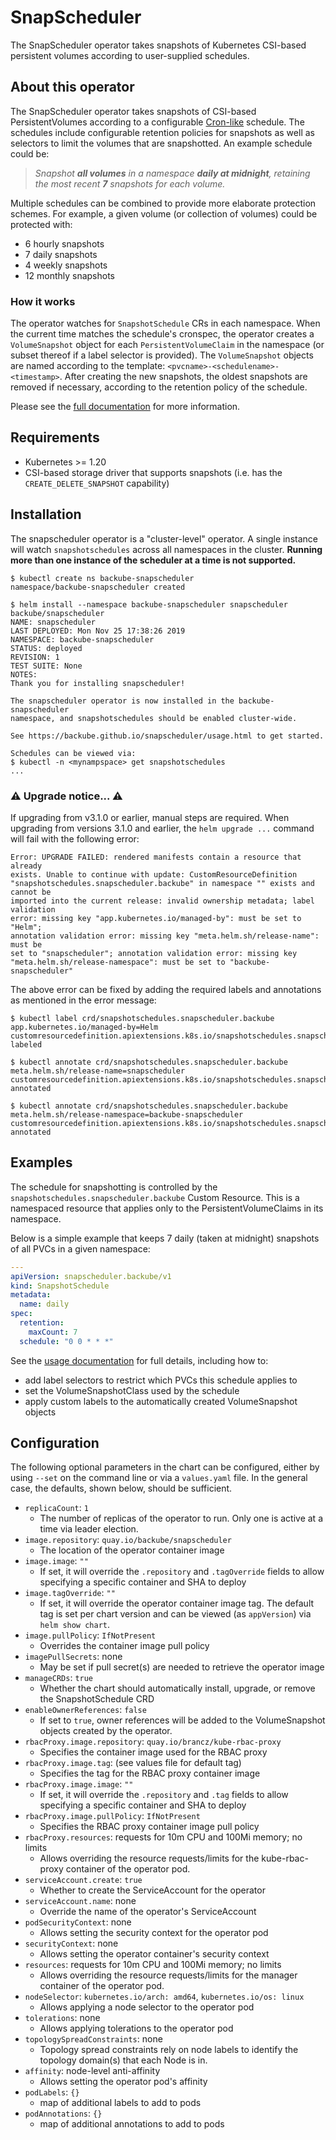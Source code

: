 # SnapScheduler

The SnapScheduler operator takes snapshots of Kubernetes CSI-based persistent
volumes according to user-supplied schedules.

## About this operator

The SnapScheduler operator takes snapshots of CSI-based PersistentVolumes
according to a configurable
[Cron-like](https://en.wikipedia.org/wiki/Cron#Overview) schedule. The schedules
include configurable retention policies for snapshots as well as selectors to
limit the volumes that are snapshotted. An example schedule could be:

> *Snapshot **all volumes** in a namespace **daily at midnight**, retaining the
> most recent **7** snapshots for each volume.*

Multiple schedules can be combined to provide more elaborate protection schemes.
For example, a given volume (or collection of volumes) could be protected with:

- 6 hourly snapshots
- 7 daily snapshots
- 4 weekly snapshots
- 12 monthly snapshots

### How it works

The operator watches for `SnapshotSchedule` CRs in each namespace. When the
current time matches the schedule's cronspec, the operator creates a
`VolumeSnapshot` object for each `PersistentVolumeClaim` in the namespace (or
subset thereof if a label selector is provided). The `VolumeSnapshot` objects
are named according to the template: `<pvcname>-<schedulename>-<timestamp>`.
After creating the new snapshots, the oldest snapshots are removed if necessary,
according to the retention policy of the schedule.

Please see the [full documentation](https://backube.github.io/snapscheduler/)
for more information.

## Requirements

- Kubernetes >= 1.20
- CSI-based storage driver that supports snapshots (i.e. has the
  `CREATE_DELETE_SNAPSHOT` capability)

## Installation

The snapscheduler operator is a "cluster-level" operator. A single instance will
watch `snapshotschedules` across all namespaces in the cluster. **Running more
than one instance of the scheduler at a time is not supported.**

```console
$ kubectl create ns backube-snapscheduler
namespace/backube-snapscheduler created

$ helm install --namespace backube-snapscheduler snapscheduler backube/snapscheduler
NAME: snapscheduler
LAST DEPLOYED: Mon Nov 25 17:38:26 2019
NAMESPACE: backube-snapscheduler
STATUS: deployed
REVISION: 1
TEST SUITE: None
NOTES:
Thank you for installing snapscheduler!

The snapscheduler operator is now installed in the backube-snapscheduler
namespace, and snapshotschedules should be enabled cluster-wide.

See https://backube.github.io/snapscheduler/usage.html to get started.

Schedules can be viewed via:
$ kubectl -n <mynampspace> get snapshotschedules
...
```

### ⚠️ Upgrade notice... ⚠️

If upgrading from v3.1.0 or earlier, manual steps are required. When upgrading
from versions 3.1.0 and earlier, the `helm upgrade ...` command will fail with
the following error:

```console
Error: UPGRADE FAILED: rendered manifests contain a resource that already
exists. Unable to continue with update: CustomResourceDefinition
"snapshotschedules.snapscheduler.backube" in namespace "" exists and cannot be
imported into the current release: invalid ownership metadata; label validation
error: missing key "app.kubernetes.io/managed-by": must be set to "Helm";
annotation validation error: missing key "meta.helm.sh/release-name": must be
set to "snapscheduler"; annotation validation error: missing key
"meta.helm.sh/release-namespace": must be set to "backube-snapscheduler"
```

The above error can be fixed by adding the required labels and annotations as
mentioned in the error message:

```console
$ kubectl label crd/snapshotschedules.snapscheduler.backube app.kubernetes.io/managed-by=Helm
customresourcedefinition.apiextensions.k8s.io/snapshotschedules.snapscheduler.backube labeled

$ kubectl annotate crd/snapshotschedules.snapscheduler.backube meta.helm.sh/release-name=snapscheduler
customresourcedefinition.apiextensions.k8s.io/snapshotschedules.snapscheduler.backube annotated

$ kubectl annotate crd/snapshotschedules.snapscheduler.backube meta.helm.sh/release-namespace=backube-snapscheduler
customresourcedefinition.apiextensions.k8s.io/snapshotschedules.snapscheduler.backube annotated
```

## Examples

The schedule for snapshotting is controlled by the
`snapshotschedules.snapscheduler.backube` Custom Resource. This is a namespaced
resource that applies only to the PersistentVolumeClaims in its namespace.

Below is a simple example that keeps 7 daily (taken at midnight) snapshots of
all PVCs in a given namespace:

```yaml
---
apiVersion: snapscheduler.backube/v1
kind: SnapshotSchedule
metadata:
  name: daily
spec:
  retention:
    maxCount: 7
  schedule: "0 0 * * *"
```

See the [usage
documentation](https://backube.github.io/snapscheduler/usage.html) for full
details, including how to:

- add label selectors to restrict which PVCs this schedule applies to
- set the VolumeSnapshotClass used by the schedule
- apply custom labels to the automatically created VolumeSnapshot objects

## Configuration

The following optional parameters in the chart can be configured, either by
using `--set` on the command line or via a `values.yaml` file. In the general
case, the defaults, shown below, should be sufficient.

- `replicaCount`: `1`
  - The number of replicas of the operator to run. Only one is active at a time
    via leader election.
- `image.repository`: `quay.io/backube/snapscheduler`
  - The location of the operator container image
- `image.image`: `""`
  - If set, it will override the `.repository` and `.tagOverride` fields to
    allow specifying a specific container and SHA to deploy
- `image.tagOverride`: `""`
  - If set, it will override the operator container image tag. The default tag
    is set per chart version and can be viewed (as `appVersion`) via `helm show
    chart`.
- `image.pullPolicy`: `IfNotPresent`
  - Overrides the container image pull policy
- `imagePullSecrets`: none
  - May be set if pull secret(s) are needed to retrieve the operator image
- `manageCRDs`: `true`
  - Whether the chart should automatically install, upgrade, or remove the
    SnapshotSchedule CRD
- `enableOwnerReferences`: `false`
  - If set to `true`, owner references will be added to the VolumeSnapshot
    objects created by the operator.
- `rbacProxy.image.repository`: `quay.io/brancz/kube-rbac-proxy`
  - Specifies the container image used for the RBAC proxy
- `rbacProxy.image.tag`: (see values file for default tag)
  - Specifies the tag for the RBAC proxy container image
- `rbacProxy.image.image`: `""`
  - If set, it will override the `.repository` and `.tag` fields to
    allow specifying a specific container and SHA to deploy
- `rbacProxy.image.pullPolicy`: `IfNotPresent`
  - Specifies the RBAC proxy container image pull policy
- `rbacProxy.resources`: requests for 10m CPU and 100Mi memory; no limits
  - Allows overriding the resource requests/limits for the kube-rbac-proxy
    container of the operator pod.
- `serviceAccount.create`: `true`
  - Whether to create the ServiceAccount for the operator
- `serviceAccount.name`: none
  - Override the name of the operator's ServiceAccount
- `podSecurityContext`: none
  - Allows setting the security context for the operator pod
- `securityContext`: none
  - Allows setting the operator container's security context
- `resources`: requests for 10m CPU and 100Mi memory; no limits
  - Allows overriding the resource requests/limits for the manager
    container of the operator pod.
- `nodeSelector`: `kubernetes.io/arch: amd64`, `kubernetes.io/os: linux`
  - Allows applying a node selector to the operator pod
- `tolerations`: none
  - Allows applying tolerations to the operator pod
- `topologySpreadConstraints`: none
  - Topology spread constraints rely on node labels to identify the
    topology domain(s) that each Node is in.
- `affinity`: node-level anti-affinity
  - Allows setting the operator pod's affinity
- `podLabels`: `{}`
  - map of additional labels to add to pods
- `podAnnotations`: `{}`
  - map of additional annotations to add to pods
